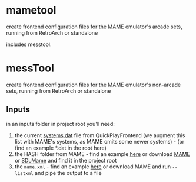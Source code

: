 # mametool
create frontend configuration files for the MAME emulator's arcade sets, running from RetroArch or standalone

includes messtool:

# messTool
create frontend configuration files for the MAME emulator's non-arcade sets, running from RetroArch or standalone

## Inputs

in an inputs folder in project root you'll need:
1. the current [systems.dat](https://github.com/tonywoode/quickPlay/blob/master/src/Defaults%20Resource/systems.dat) file from QuickPlayFrontend (we augment this list with MAME's systems, as MAME omits some newer systems) - (or find an example *.dat in the root here)
2. the HASH folder from MAME - find an example [here](https://github.com/tonywoode/messTool/files/1125796/hash.zip) or download [MAME](http://mamedev.org/release.html) or [SDLMame](http://sdlmame.lngn.net/) and find it in the project root
3. the `mame.xml` - find an example [here](https://github.com/tonywoode/messTool/files/1125797/mame.xml.zip) or download MAME and run `--listxml` and pipe the output to a file
